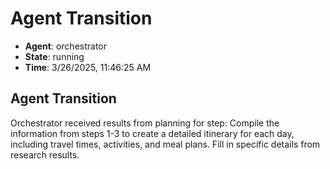 # Agent Transition

- **Agent**: orchestrator
- **State**: running
- **Time**: 3/26/2025, 11:46:25 AM

## Agent Transition

Orchestrator received results from planning for step: Compile the information from steps 1-3 to create a detailed itinerary for each day, including travel times, activities, and meal plans. Fill in specific details from research results.

